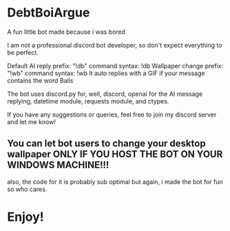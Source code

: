 # DebtBoiArgue
A fun little bot made because i was bored

I am not a professional discord bot developer, so don't expect everything to be perfect.

Default AI reply prefix: "!db" command syntax: !db <prompt>
Wallpaper change prefix: "!wb" command syntax: !wb <image-link>
It auto replies with a GIF if your message contains the word Balls


The bot uses discord.py for, well, discord, openai for the AI message replying, datetime module, requests module, and ctypes.

If you have any suggestions or queries, feel free to join my discord server and let me know! 

## You can let bot users to change your desktop wallpaper ONLY IF YOU HOST THE BOT ON YOUR WINDOWS MACHINE!!!
also, the code for it is probably sub optimal but again, i made the bot for fun so who cares.

# Enjoy!
